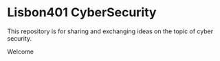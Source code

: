 # Lisbon401 CyberSecurity
This repository is for sharing and exchanging ideas on the topic of cyber security.

Welcome
